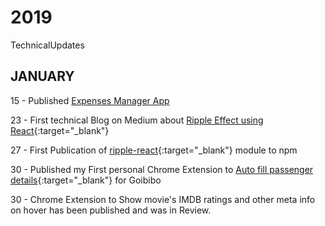 # 2019
TechnicalUpdates

## JANUARY
15 - Published <a href="https://exspensesmgr.herokuapp.com/login" target="_blank">Expenses Manager App</a>

23 - First technical Blog on Medium about [Ripple Effect using React](https://medium.com/@dhilipkmr/ripple-in-react-3162875cc9af "Ripple using React"){:target="_blank"}

27 - First Publication of [ripple-react](https://www.npmjs.com/package/ripple-react){:target="_blank"} module to npm

30 - Published my First personal Chrome Extension to [Auto fill passenger details](https://chrome.google.com/webstore/detail/goibibo-pax-filler/lnfnnnehcpakknabejnlhmiadophihnb?authuser=1){:target="_blank"} for Goibibo

30 - Chrome Extension to Show movie's IMDB ratings and other meta info on hover has been published and was in Review.
